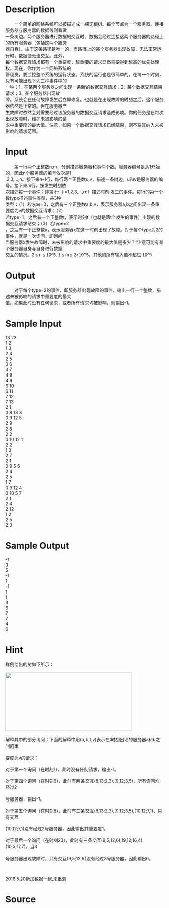 
# Description

<div class="content"><p>　　一个简单的网络系统可以被描述成一棵无根树。每个节点为一个服务器。连接服务器与服务器的数据线则看做<br/>
一条树边。两个服务器进行数据的交互时，数据会经过连接这两个服务器的路径上的所有服务器（包括这两个服务<br/>
器自身）。由于这条路径是唯一的，当路径上的某个服务器出现故障，无法正常运行时，数据便无法交互。此外，<br/>
每个数据交互请求都有一个重要度，越重要的请求显然需要得到越高的优先处理权。现在，你作为一个网络系统的<br/>
管理员，要监控整个系统的运行状态。系统的运行也是很简单的，在每一个时刻，只有可能出现下列三种事件中的<br/>
一种：1.  在某两个服务器之间出现一条新的数据交互请求；2.  某个数据交互结束请求；3.  某个服务器出现故<br/>
障。系统会在任何故障发生后立即修复。也就是在出现故障的时刻之后，这个服务器依然是正常的。但在服务器产<br/>
生故障时依然会对需要经过该服务器的数据交互请求造成影响。你的任务是在每次出现故障时，维护未被影响的请<br/>
求中重要度的最大值。注意，如果一个数据交互请求已经结束，则不将其纳入未被影响的请求范围。</p></div>

# Input

<div class="content"><p>　　第一行两个正整数n,m，分别描述服务器和事件个数。服务器编号是从1开始的，因此n个服务器的编号依次是1<br/>
,2,3,…,n。接下来n-1行，每行两个正整数u,v，描述一条树边。u和v是服务器的编号。接下来m行，按发生时刻依<br/>
次描述每一个事件；即第i行（i=1,2,3,…,m）描述时刻i发生的事件。每行的第一个数type描述事件类型，共3种<br/>
类型：（1）若type=0，之后有三个正整数a,b,v，表示服务器a,b之间出现一条重要度为v的数据交互请求；（2）<br/>
若type=1，之后有一个正整数t，表示时刻t（也就是第t个发生的事件）出现的数据交互请求结束；（3）若type=2<br/>
，之后有一个正整数x，表示服务器x在这一时刻出现了故障。对于每个type为2的事件，就是一次询问，即询问“<br/>
当服务器x发生故障时，未被影响的请求中重要度的最大值是多少？”注意可能有某个服务器自身与自身进行数据<br/>
交互的情况。<span style="font-family: arial, verdana, helvetica, sans-serif;">2 ≤ n ≤ 10^5, 1 ≤ m ≤ 2×10^5，其他的所有输入值不超过 10^9</span></p></div>

# Output

<div class="content"><p>　　对于每个type=2的事件，即服务器出现故障的事件，输出一行一个整数，描述未被影响的请求中重要度的最大<br/>
值。如果此时没有任何请求，或者所有请求均被影响，则输出-1。</p></div>

# Sample Input

<div class="content"><span class="sampledata">13 23 <br/>
1 2 <br/>
1 3 <br/>
2 4 <br/>
2 5 <br/>
3 6 <br/>
3 7 <br/>
4 8 <br/>
4 9 <br/>
6 10 <br/>
6 11 <br/>
7 12 <br/>
7 13 <br/>
2 1 <br/>
0 8 13 3 <br/>
0 9 12 5 <br/>
2 9 <br/>
2 8 <br/>
2 2 <br/>
0 10 12 1 <br/>
2 2 <br/>
1 3 <br/>
2 7 <br/>
2 1 <br/>
0 9 5 6 <br/>
2 4 <br/>
2 5 <br/>
1 7 <br/>
0 9 12 4 <br/>
0 10 5 7 <br/>
2 1 <br/>
2 4 <br/>
2 12 <br/>
1 2 <br/>
2 5 <br/>
2 3 </span></div>

# Sample Output

<div class="content"><span class="sampledata">-1 <br/>
3 <br/>
5 <br/>
-1 <br/>
1 <br/>
-1 <br/>
1 <br/>
1 <br/>
3 <br/>
6 <br/>
7 <br/>
7 <br/>
4 <br/>
6 </span></div>

# Hint

<div class="content"><p></p><p>样例给出的树如下所示：<br/><br/>
<img width="403" height="185" alt="" src="/source/bzoj/4538/img/aHR0cHM6Ly9seWRzeS5jb20vSnVkZ2VPbmxpbmUvdXBsb2FkLzIwMTYwNC8yMjIucG5n.png"/><br/><br/>
解释其中的部分询问；下面的解释中用(a,b;t,v)表示在t时刻出现的服务器a和b之间的重<br/><br/>
要度为v的请求：<br/><br/>
对于第一个询问（在时刻1），此时没有任何请求，输出-1。<br/><br/>
对于第四个询问（在时刻6），此时有两条交互(8,13;2,3),(9,12;3,5)，所有询问均经过2<br/><br/>
号服务器，输出-1。<br/><br/>
对于第五个询问（在时刻8），此时有三条交互(8,13;2,3),(9,12;3,5),(10,12;7,1)，只有交互<br/><br/>
(10,12;7,1)没有经过2号服务器，因此输出其重要度1。<br/><br/>
对于最后一个询问（在时刻23），此时有三条交互(9,5;12,6),(9,12;16,4),(10,5;17,7)。当3<br/><br/>
号服务器出现故障时，只有交互(9,5;12,6)没有经过3号服务器，因此输出6。</p><br/>
<p>2016.5.20新加数据一组,未重测</p><p></p></div>

# Source

<div class="content"><p><a href="problemset.php?search="></a></p></div>

